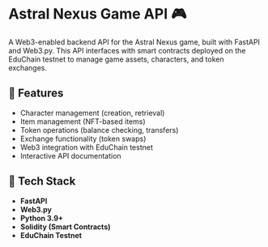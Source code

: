 # Astral Nexus Game API 🎮

A Web3-enabled backend API for the Astral Nexus game, built with FastAPI and Web3.py. This API interfaces with smart contracts deployed on the EduChain testnet to manage game assets, characters, and token exchanges.


## 🌟 Features

- Character management (creation, retrieval)  
- Item management (NFT-based items)  
- Token operations (balance checking, transfers)  
- Exchange functionality (token swaps)  
- Web3 integration with EduChain testnet  
- Interactive API documentation  

## 🔧 Tech Stack

- **FastAPI**  
- **Web3.py**  
- **Python 3.9+**  
- **Solidity (Smart Contracts)**  
- **EduChain Testnet**  